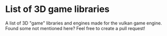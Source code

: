 # List of 3D game libraries
A list of 3D "game" libraries and engines made for the vulkan game engine. Found some not mentioned here? Feel free to create a pull request!
